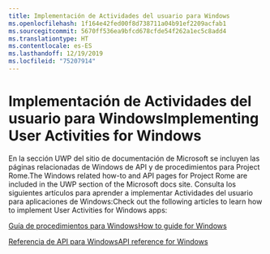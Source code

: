 ```yaml
---
title: Implementación de Actividades del usuario para Windows
ms.openlocfilehash: 1f164e42fed00f8d738711a04b91ef2209acfab1
ms.sourcegitcommit: 5670ff536ea9bfcd678cfde54f262a1ec5c8add4
ms.translationtype: HT
ms.contentlocale: es-ES
ms.lasthandoff: 12/19/2019
ms.locfileid: "75207914"
---
```

# <a name="implementing-user-activities-for-windows"></a><span data-ttu-id="bedba-102">Implementación de Actividades del usuario para Windows</span><span class="sxs-lookup"><span data-stu-id="bedba-102">Implementing User Activities for Windows</span></span>

<span data-ttu-id="bedba-103">En la sección UWP del sitio de documentación de Microsoft se incluyen las páginas relacionadas de Windows de API y de procedimientos para Project Rome.</span><span class="sxs-lookup"><span data-stu-id="bedba-103">The Windows related how-to and API pages for Project Rome are included in the UWP section of the Microsoft docs site.</span></span> <span data-ttu-id="bedba-104">Consulta los siguientes artículos para aprender a implementar Actividades del usuario para aplicaciones de Windows:</span><span class="sxs-lookup"><span data-stu-id="bedba-104">Check out the following articles to learn how to implement User Activities for Windows apps:</span></span>

[<span data-ttu-id="bedba-105">Guía de procedimientos para Windows</span><span class="sxs-lookup"><span data-stu-id="bedba-105">How to guide for Windows</span></span>](https://docs.microsoft.com/windows/uwp/launch-resume/useractivities)

[<span data-ttu-id="bedba-106">Referencia de API para Windows</span><span class="sxs-lookup"><span data-stu-id="bedba-106">API reference for Windows</span></span>](https://docs.microsoft.com/uwp/api/windows.applicationmodel.useractivities)